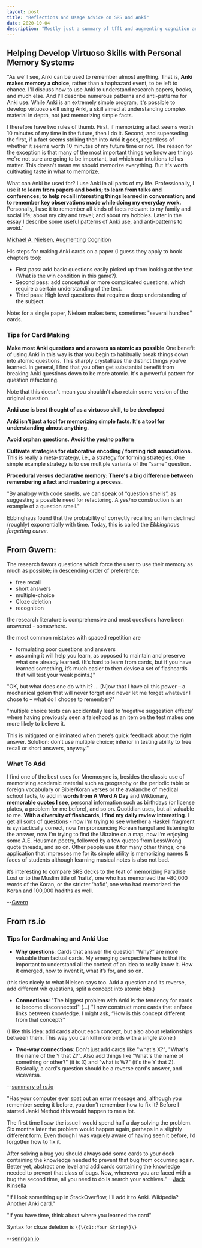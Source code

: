 ```yaml
---
layout: post
title: "Reflections and Usage Advice on SRS and Anki"
date: 2020-10-04
description: "Mostly just a summary of tfft and augmenting cognition articles."
---
```

## Helping Develop Virtuoso Skills with Personal Memory Systems
"As we'll see, Anki can be used to remember almost anything. That is, **Anki makes memory a choice**, rather than a haphazard event, to be left to chance. I'll discuss how to use Anki to understand research papers, books, and much else. And I'll describe numerous patterns and anti-patterns for Anki use. While Anki is an extremely simple program, it's possible to develop virtuoso skill using Anki, a skill aimed at understanding complex material in depth, not just memorizing simple facts.

I therefore have two rules of thumb. First, if memorizing a fact seems worth 10 minutes of my time in the future, then I do it. Second, and superseding the first, if a fact seems striking then into Anki it goes, regardless of whether it seems worth 10 minutes of my future time or not. The reason for the exception is that many of the most important things we know are things we're not sure are going to be important, but which our intuitions tell us matter. This doesn't mean we should memorize everything. But it's worth cultivating taste in what to memorize.

What can Anki be used for? I use Anki in all parts of my life. Professionally, I use it to **learn from papers and books; to learn from talks and conferences; to help recall interesting things learned in conversation; and to remember key observations made while doing my everyday work.** Personally, I use it to remember all kinds of facts relevant to my family and social life; about my city and travel; and about my hobbies. Later in the essay I describe some useful patterns of Anki use, and anti-patterns to avoid."

[Michael A. Nielsen, Augmenting Cognition](http://augmentingcognition.com)

His steps for making Anki cards on a paper (I guess they apply to book chapters too):
- First pass: add basic questions easily picked up from looking at the text (What is the win condition in this game?).
- Second pass: add conceptual or more complicated questions, which require a certain understanding of the text.
- Third pass: High level questions that require a deep understanding of the subject.

Note: for a single paper, Nielsen makes tens, sometimes "several hundred" cards.

### Tips for Card Making
**Make most Anki questions and answers as atomic as possible**
One benefit of using Anki in this way is that you begin to habitually break things down into atomic questions. This sharply crystallizes the distinct things you've learned. In general, I find that you often get substantial benefit from breaking Anki questions down to be more atomic. It's a powerful pattern for question refactoring.

Note that this doesn't mean you shouldn't also retain some version of the original question.

**Anki use is best thought of as a virtuoso skill, to be developed**

**Anki isn't just a tool for memorizing simple facts. It's a tool for understanding almost anything.**

**Avoid orphan questions.**
**Avoid the yes/no pattern**

**Cultivate strategies for elaborative encoding / forming rich associations.** This is really a meta-strategy, i.e., a strategy for forming strategies. One simple example strategy is to use multiple variants of the “same” question.

**Procedural versus declarative memory: There's a big difference between remembering a fact and mastering a process.**

"By analogy with code smells, we can speak of “question smells”, as suggesting a possible need for refactoring. A yes/no construction is an example of a question smell."

Ebbinghaus found that the probability of correctly recalling an item declined (roughly) exponentially with time. Today, this is called the *Ebbinghaus forgetting curve*.

## From Gwern:

The research favors questions which force the user to use their memory as much as possible; in descending order of preference:

- free recall
- short answers
- multiple-choice
- Cloze deletion
- recognition

the research literature is comprehensive and most questions have been answered - somewhere.

the most common mistakes with spaced repetition are

- formulating poor questions and answers
- assuming it will help you learn, as opposed to maintain and preserve what one already learned. (It’s hard to learn from cards, but if you have learned something, it’s much easier to then devise a set of flashcards that will test your weak points.)"

"OK, but what does one do with it? … [N]ow that I have all this power – a mechanical golem that will never forget and never let me forget whatever I chose to – what do I choose to remember?" 

"multiple choice tests can accidentally lead to ‘negative suggestion effects’ where having previously seen a falsehood as an item on the test makes one more likely to believe it.

This is mitigated or eliminated when there’s quick feedback about the right answer. Solution: don’t use multiple choice; inferior in testing ability to free recall or short answers, anyway."

### What To Add

I find one of the best uses for Mnemosyne is, besides the classic use of memorizing academic material such as geography or the periodic table or foreign vocabulary or Bible/Koran verses or the avalanche of medical school facts, to add in **words from A Word A Day** and Wiktionary, **memorable quotes I see**, personal information such as birthdays (or license plates, a problem for me before), and so on. Quotidian uses, but all valuable to me. **With a diversity of flashcards, I find my daily review interesting**. I get all sorts of questions - now I’m trying to see whether a Haskell fragment is syntactically correct, now I’m pronouncing Korean hangul and listening to the answer, now I’m trying to find the Ukraine on a map, now I’m enjoying some A.E. Housman poetry, followed by a few quotes from LessWrong quote threads, and so on. Other people use it for many other things; one application that impresses me for its simple utility is memorizing names & faces of students although learning musical notes is also not bad.

it’s interesting to compare SRS decks to the feat of memorizing Paradise Lost or to the Muslim title of ‘hafiz’, one who has memorized the ~80,000 words of the Koran, or the stricter ‘hafid’, one who had memorized the Koran and 100,000 hadiths as well.

--[Gwern](https://www.gwern.net/Spaced-repetition)

## From rs.io

### Tips for Cardmaking and Anki Use

- **Why questions**: Cards that answer the question “Why?” are more valuable than factual cards. My emerging perspective here is that it’s important to understand all the context of an idea to really know it. How it emerged, how to invent it, what it’s for, and so on.

(this ties nicely to what Nielsen says too. Add a question and its reverse, add different wh questions, split a concept into atomic bits.)

- **Connections**: "The biggest problem with Anki is the tendency for cards to become disconnected" (...) "I now construct more cards that enforce links between knowledge. I might ask, “How is this concept different from that concept?"

(I like this idea: add cards about each concept, but also about relationships between them. This way you can kill more birds with a single stone.)

- **Two-way connections**: Don't just add cards like "what's X?", "What's the name of the Y that Z?". Also add things like "What's the name of something or other?" (it is X) and "what is W?" (it's the Y that Z). Basically, a card's question should be a reverse card's answer, and viceversa.


--[summary of rs.io](https://rs.io/anki-tips/)

"Has your computer ever spat out an error message and, although you remember seeing it before, you don’t remember how to fix it? Before I started Janki Method this would happen to me a lot.

The first time I saw the issue I would spend half a day solving the problem. Six months later the problem would happen again, perhaps in a slightly different form. Even though I was vaguely aware of having seen it before, I’d forgotten how to fix it.

After solving a bug you should always add some cards to your deck containing the knowledge needed to prevent that bug from occurring again. Better yet, abstract one level and add cards containing the knowledge needed to prevent that class of bugs. Now, whenever you are faced with a bug the second time, all you need to do is search your archives."
--[Jack Kinsella](https://www.gwern.net/docs/www/www.jackkinsella.ie/7f766c2f8b533e44f5a9ff02ea44573c3132557a.html)

"If I look something up in StackOverflow, I'll add it to Anki. Wikipedia? Another Anki card."

"If you have time, think about where you learned the card"

Syntax for cloze deletion is `\{\{c1::Your String\}\}`

--[senrigan.io](https://www.gwern.net/blog/everything-i-know-strategies-tips-and-tricks-for-spaced-repetition-anki/)
